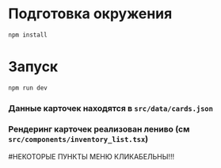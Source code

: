 # Подготовка окружения

```bash
npm install
```

# Запуск
```bash
npm run dev
```

### Данные карточек находятся в `src/data/cards.json`

### Рендеринг карточек реализован лениво (см `src/components/inventory_list.tsx`)

#НЕКОТОРЫЕ ПУНКТЫ МЕНЮ КЛИКАБЕЛЬНЫ!!!
